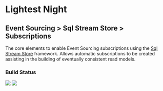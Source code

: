 # Lightest Night
## Event Sourcing > Sql Stream Store > Subscriptions

The core elements to enable Event Sourcing subscriptions using the [Sql Stream Store](https://github.com/SQLStreamStore/SQLStreamStore "Sql Stream Store") framework.
Allows automatic subscriptions to be created assisting in the building of eventually consistent read models.

### Build Status
![](https://github.com/lightest-night/system.eventsourcing.sqlstreamstore.subscriptions/workflows/CI/badge.svg)
![](https://github.com/lightest-night/system.eventsourcing.sqlstreamstore.subscriptions/workflows/Release/badge.svg)